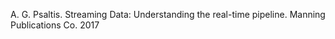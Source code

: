 
A. G. Psaltis. Streaming Data: Understanding the real-time pipeline. Manning Publications Co. 2017


